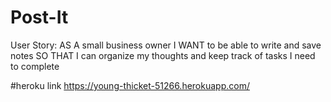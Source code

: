 # Post-It
User Story:
AS A small business owner
I WANT to be able to write and save notes
SO THAT I can organize my thoughts and keep track of tasks I need to complete

#heroku link
https://young-thicket-51266.herokuapp.com/

